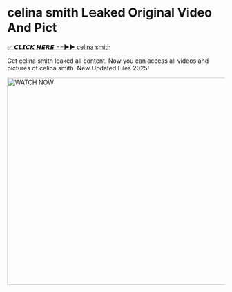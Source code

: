 # celina smith L𝚎aked Original Video And Pict

<p><a href="https://cliphot.my.id/celina+smith" rel="nofollow">✅ 𝘾𝙇𝙄𝘾𝙆 𝙃𝙀𝙍𝙀 ==►► celina smith​</a></p>


<p>Get celina smith leaked all content. Now you can access all videos and pictures of celina smith. New Updated Files 2025!</p>


<p><a rel="nofollow" title="WATCH NOW" href="https://cliphot.my.id/celina+smith"><img border="celina+smith" height="480" width="720" title="WATCH NOW" alt="WATCH NOW" src="https://i.ibb.co.com/xMMVF88/686577567.gif"></a></p>